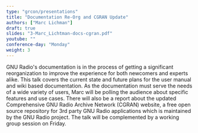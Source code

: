 ```yaml
---
type: "grcon/presentations"
title: "Documentation Re-Org and CGRAN Update"
authors: ["Marc Lichman"]
draft: true
slides: "3-Marc_Lichtman-docs-cgran.pdf"
youtube: ""
conference-day: "Monday"
weight: 3
---
```

GNU Radio's documentation is in the process of getting a significant reorganization to improve the experience for both newcomers and experts alike. This talk covers the current state and future plans for the user manual and wiki based documentation. As the documentation must serve the needs of a wide variety of users, Marc will be polling the audience about specific features and use cases. There will also be a report about the updated Comprehensive GNU Radio Archive Network (CGRAN) website, a free open source repository for 3rd party GNU Radio applications which is maintained by the GNU Radio project. The talk will be complemented by a working group session on Friday.
